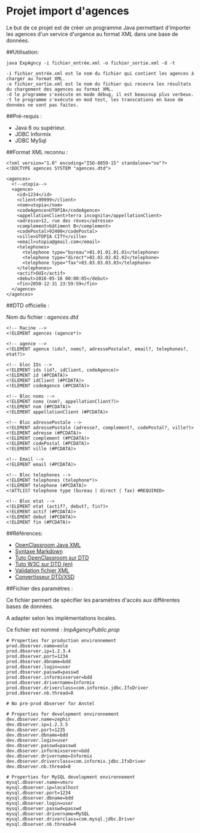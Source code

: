 # Projet import d'agences

Le but de ce projet est de créer un programme Java permettant d'importer les agences d'un service d'urgence au format XML dans une base de données.

##Utilisation:
```
java ExpAgncy -i fichier_entrée.xml -o fichier_sortie.xml -d -t 

-i fichier_entrée.xml est le nom du fichier qui contient les agences à charger au format XML.
-o fichier_sortie.xml est le nom du fichier qui recevra les résultats du chargement des agences au format XML.
-d le programme s'exécute en mode débug, il est beaucoup plus verbeux.
-t le programme s'exécute en mod test, les transcations en base de données ne sont pas faites.
```

##Pré-requis :
- Java 6 ou supérieur.
- JDBC Informix
- JDBC MySql

##Format XML reconnu :
```
<?xml version="1.0" encoding="ISO-8859-15" standalone="no"?>
<!DOCTYPE agences SYSTEM "agences.dtd">

<agences>
  <!--utopia-->
  <agence>
    <id>1234</id>
    <client>99999</client>
    <nom>utopia</nom>
    <codeAgence>UTOPIA</codeAgence>
    <appellationClient>terra incognita</appellationClient>
    <adresse>12, rue des rèves</adresse>
    <complement>bâtiment B</complement>
    <codePostal>92400</codePostal>
    <ville>UTOPIA CITY</ville>
    <email>utopia@gmail.com</email>
    <telephones>
      <telephone type="bureau">01.01.01.01.01</telephone>
      <telephone type="direct">02.02.02.02.02</telephone>
      <telephone type="fax">03.03.03.03.03</telephone>
    </telephones>
    <actif>OUI</actif>
    <debut>2016-05-16 00:00:05</debut>
    <fin>2050-12-31 23:59:59</fin>
  </agence>
</agences>
```

##DTD officielle :

Nom du fichier : *agences.dtd*

```
<!-- Racine -->
<!ELEMENT agences (agence*)>

<!-- agence -->
<!ELEMENT agence (ids?, noms?, adressePostale?, email?, telephones?, etat?)>

<!-- bloc IDs -->
<!ELEMENT ids (id?, idClient, codeAgence)>
<!ELEMENT id (#PCDATA)>
<!ELEMENT idClient (#PCDATA)>
<!ELEMENT codeAgence (#PCDATA)>

<!-- Bloc noms -->
<!ELEMENT noms (nom?, appellationClient?)>
<!ELEMENT nom (#PCDATA)>
<!ELEMENT appellationClient (#PCDATA)>

<!-- Bloc adressePostale -->
<!ELEMENT adressePostale (adresse?, complement?, codePostal?, ville?)>
<!ELEMENT adresse (#PCDATA)>
<!ELEMENT complement (#PCDATA)>
<!ELEMENT codePostal (#PCDATA)>
<!ELEMENT ville (#PCDATA)>

<!-- Email -->
<!ELEMENT email (#PCDATA)>

<!-- Bloc telephones -->
<!ELEMENT telephones (telephone*)>
<!ELEMENT telephone (#PCDATA)>
<!ATTLIST telephone type (bureau | direct | fax) #REQUIRED>

<!-- Bloc etat -->
<!ELEMENT etat (actif?, debut?, fin?)>
<!ELEMENT actif (#PCDATA)>
<!ELEMENT debut (#PCDATA)>
<!ELEMENT fin (#PCDATA)>
```

##Références:

- [OpenClassroom Java XML](https://openclassrooms.com/courses/structurez-vos-donnees-avec-xml/dom-exemple-d-utilisation-en-java)
- [Syntaxe Markdown](https://github.com/adam-p/markdown-here/wiki/Markdown-Cheatsheet)
- [Tuto OpenClassroom sur DTD](https://openclassrooms.com/courses/structurez-vos-donnees-avec-xml/introduction-aux-definitions-et-aux-dtd)
- [Tuto W3C sur DTD (en)](https://www.google.fr/url?sa=t&rct=j&q=&esrc=s&source=web&cd=1&cad=rja&uact=8&sqi=2&ved=0ahUKEwiDrurll-fMAhWHBsAKHYdzAegQFggfMAA&url=http%3A%2F%2Fwww.w3schools.com%2Fxml%2Fxml_dtd_intro.asp&usg=AFQjCNGCt7X2oRyUSkTES1aXf8GljqhekA&bvm=bv.122448493,d.ZGg)
- [Validation fichier XML](http://www.xmlvalidation.com/)
- [Convertisseur DTD/XSD](http://www.freeformatter.com/xsd-generator.html)

##Fichier des paramètres : 

Ce fichier permert de spécifier les paramètres d'accès aux différentes bases de données.

A adapter selon les implémentations locales.

Ce fichier est nommé : *ImpAgencyPublic.prop*
```
# Properties for production environnement
prod.dbserver.name=eole
prod.dbserver.ip=1.2.3.4
prod.dbserver.port=1234
prod.dbserver.dbname=bdd
prod.dbserver.login=user
prod.dbserver.passwd=passwd
prod.dbserver.informixserver=bdd
prod.dbserver.drivername=Informix
prod.dbserver.driverclass=com.informix.jdbc.IfxDriver
prod.dbserver.nb.thread=8

# No pre-prod dbserver for Anstel

# Properties for development environnement
dev.dbserver.name=zephir
dev.dbserver.ip=1.2.3.5
dev.dbserver.port=1235
dev.dbserver.dbname=bdd
dev.dbserver.login=user
dev.dbserver.passwd=passwd
dev.dbserver.informixserver=bdd
dev.dbserver.drivername=Informix
dev.dbserver.driverclass=com.informix.jdbc.IfxDriver
dev.dbserver.nb.thread=8

# Properties for MySQL development environnement
mysql.dbserver.name=vmsrv
mysql.dbserver.ip=localhost
mysql.dbserver.port=1234
mysql.dbserver.dbname=bdd
mysql.dbserver.login=user
mysql.dbserver.passwd=passwd
mysql.dbserver.drivername=MySQL
mysql.dbserver.driverclass=com.mysql.jdbc.Driver
mysql.dbserver.nb.thread=8
```



